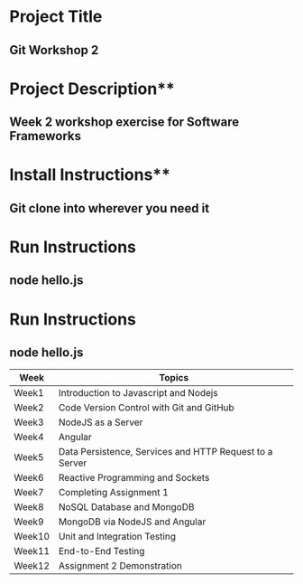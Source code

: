 # Project Title
## Git Workshop 2

# Project Description**
## Week 2 workshop exercise for Software Frameworks

# Install Instructions**
## Git clone into wherever you need it

# Run Instructions
## node hello.js

# Run Instructions
## node hello.js

| Week | Topics |
| ------------- | ------------- |
| Week1 | Introduction to Javascript and Nodejs |
| Week2 | Code Version Control with Git and GitHub |
| Week3 | NodeJS as a Server |
| Week4 | Angular |
| Week5 | Data Persistence, Services and HTTP Request to a Server |
| Week6 | Reactive Programming and Sockets |
| Week7 | Completing Assignment 1 |
| Week8 | NoSQL Database and MongoDB |
| Week9 | MongoDB via NodeJS and Angular |
| Week10 | Unit and Integration Testing |
| Week11 | End-to-End Testing |
| Week12 | Assignment 2 Demonstration |
